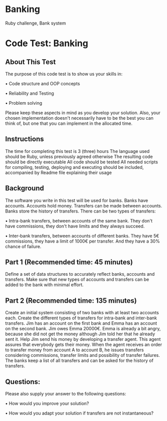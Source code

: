# Banking
Ruby challenge, Bank system

# Code Test: Banking
## About This Test
The purpose of this code test is to show us your skills in:

• Code structure and OOP concepts

• Reliability and Testing

• Problem solving

Please keep these aspects in mind as you develop your solution. Also, your
chosen implementation doesn't necessarily have to be the best you can think of,
but one that you can implement in the allocated time.
## Instructions
The time for completing this test is 3 (three) hours
The language used should be Ruby, unless previously agreed otherwise
The resulting code should be directly executable
All code should be tested
All needed scripts for compiling, testing, deploying and executing should be
included, accompanied by Readme file explaining their usage
## Background
The software you write in this test will be used for banks. Banks have accounts.
Accounts hold money. Transfers can be made between accounts. Banks store the
history of transfers.
There can be two types of transfers:

• Intra-bank transfers, between accounts of the same bank. They don't have
commissions, they don't have limits and they always succeed.

• Inter-bank transfers, between accounts of different banks. They have 5€
commissions, they have a limit of 1000€ per transfer. And they have a 30%
chance of failure.


## Part 1 (Recommended time: 45 minutes)
Define a set of data structures to accurately reflect banks, accounts and
transfers. Make sure that new types of accounts and transfers can be added to
the bank with minimal effort.
## Part 2 (Recommended time: 135 minutes)
Create an initial system consisting of two banks with at least two accounts each.
Create the different types of transfers for intra-bank and inter-bank transfers.
Jim has an account on the first bank and Emma has an account on the second
bank. Jim owes Emma 20000€. Emma is already a bit angry, because she did not
get the money although Jim told her that he already sent it.
Help Jim send his money by developing a transfer agent. This agent assures that
everybody gets their money. When the agent receives an order to transfer money
from account A to account B, he issues transfers considering commissions,
transfer limits and possibility of transfer failures.
The banks keep a list of all transfers and can be asked for the history of transfers.

## Questions:
Please also supply your answer to the following questions:

• How would you improve your solution?

• How would you adapt your solution if transfers are not instantaneous?
